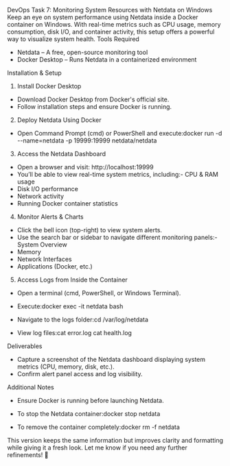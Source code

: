 
DevOps Task 7: Monitoring System Resources with Netdata on Windows
Keep an eye on system performance using Netdata inside a Docker container on Windows. With real-time metrics such as CPU usage, memory consumption, disk I/O, and container activity, this setup offers a powerful way to visualize system health.
Tools Required
- Netdata – A free, open-source monitoring tool
- Docker Desktop – Runs Netdata in a containerized environment

Installation & Setup
1. Install Docker Desktop
- Download Docker Desktop from Docker's official site.
- Follow installation steps and ensure Docker is running.

2. Deploy Netdata Using Docker
- Open Command Prompt (cmd) or PowerShell and execute:docker run -d --name=netdata -p 19999:19999 netdata/netdata


3. Access the Netdata Dashboard
- Open a browser and visit:
http://localhost:19999
- You’ll be able to view real-time system metrics, including:- CPU & RAM usage
- Disk I/O performance
- Network activity
- Running Docker container statistics


4. Monitor Alerts & Charts
- Click the bell icon (top-right) to view system alerts.
- Use the search bar or sidebar to navigate different monitoring panels:- System Overview
- Memory
- Network Interfaces
- Applications (Docker, etc.)


5. Access Logs from Inside the Container
- Open a terminal (cmd, PowerShell, or Windows Terminal).
- Execute:docker exec -it netdata bash

- Navigate to the logs folder:cd /var/log/netdata

- View log files:cat error.log
cat health.log


Deliverables
- Capture a screenshot of the Netdata dashboard displaying system metrics (CPU, memory, disk, etc.).
- Confirm alert panel access and log visibility.

Additional Notes
- Ensure Docker is running before launching Netdata.
- To stop the Netdata container:docker stop netdata

- To remove the container completely:docker rm -f netdata



This version keeps the same information but improves clarity and formatting while giving it a fresh look. Let me know if you need any further refinements! 🚀
